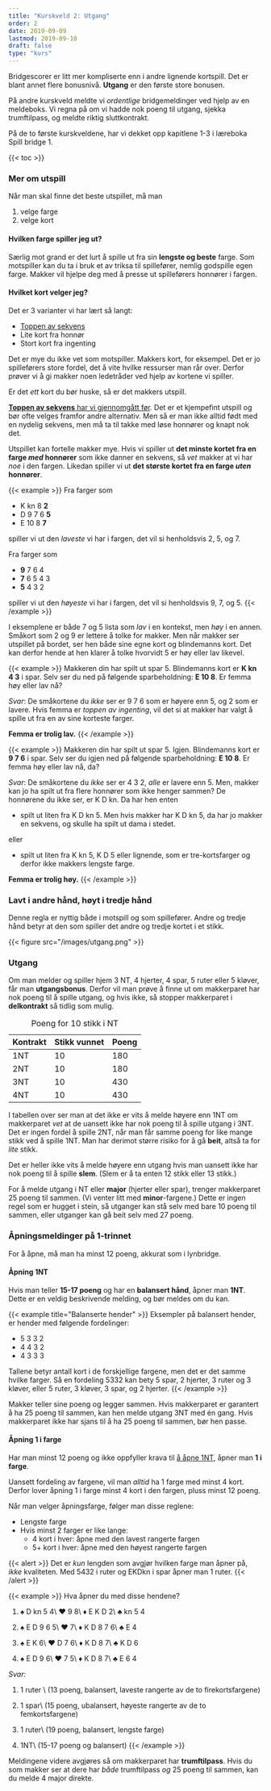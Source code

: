 ```yaml
---
title: "Kurskveld 2: Utgang"
order: 2
date: 2019-09-09
lastmod: 2019-09-10
draft: false
type: "kurs"
---
```

<p class="lead">
Bridgescorer er litt mer kompliserte enn i andre lignende kortspill.
Det er blant annet flere bonusnivå.
<strong>Utgang</strong> er den første store bonusen.
</p>

På andre kurskveld meldte vi _ordentlige_ bridgemeldinger ved hjelp av en meldeboks.
Vi regna på om vi hadde nok poeng til utgang, sjekka trumftilpass, og meldte riktig sluttkontrakt.

På de to første kurskveldene, har vi dekket opp kapitlene 1-3 i læreboka Spill bridge 1.

{{< toc >}}

### Mer om utspill
Når man skal finne det beste utspillet, må man

1. velge farge
2. velge kort

#### Hvilken farge spiller jeg ut?

Særlig mot grand er det lurt å spille ut fra sin **lengste og beste** farge.
Som motspiller kan du ta i bruk et av triksa til spillefører, nemlig godspille egen farge.
Makker vil hjelpe deg med å presse ut spilleførers honnører i fargen.

#### Hvilket kort velger jeg?
Det er 3 varianter vi har lært så langt:

* [Toppen av sekvens](../01-introduksjon/#sekvensutspill)
* Lite kort fra honnør
* Stort kort fra ingenting

Det er mye du ikke vet som motspiller.
Makkers kort, for eksempel.
Det er jo spilleførers store fordel, det å vite hvilke ressurser man rår over.
Derfor prøver vi å gi makker noen ledetråder ved hjelp av kortene vi spiller.

<div class="alert alert-warning">
Er det <em>ett</em> kort du bør huske, så er det makkers utspill.
</div>

[**Toppen av sekvens** har vi gjennomgått før](../01-introduksjon/#sekvensutspill).
Det er et kjempefint utspill og bør ofte velges framfor andre alternativ.
Men så er man ikke alltid født med en nydelig sekvens, men må ta til takke med løse honnører og knapt nok det.


Utspillet kan fortelle makker mye.
Hvis vi spiller ut **det minste kortet fra en farge _med_ honnører** som ikke danner en sekvens, så _vet_ makker at vi har _noe_ i den fargen.
Likedan spiller vi ut **det største kortet fra en farge _uten_ honnører**.

{{< example >}}
Fra farger som

* K kn 8 **2**
* D 9 7 6 **5**
* E 10 8 **7**

spiller vi ut den *laveste* vi har i fargen, det vil si henholdsvis 2, 5, og 7.

Fra farger som

* **9** 7 6 4
* **7** 6 5 4 3
* **5** 4 3 2

spiller vi ut den *høyeste* vi har i fargen, det vil si henholdsvis 9, 7, og 5.
{{< /example >}}

I eksemplene er både 7 og 5 lista som _lav_ i en kontekst, men _høy_ i en annen.
Småkort som 2 og 9 er lettere å tolke for makker.
Men når makker ser utspillet på bordet, ser hen både sine egne kort og blindemanns kort.
Det kan derfor hende at hen klarer å tolke hvorvidt 5 er høy eller lav likevel.

{{< example >}}
Makkeren din har spilt ut spar 5.
Blindemanns kort er
    **K kn 4 3**
i spar.
Selv ser du ned på følgende sparbeholdning:
**E 10 8**.
Er femma høy eller lav nå?

_Svar_: De småkortene du _ikke_ ser er 9 7 6 som er høyere enn 5, og 2 som er lavere.
Hvis femma er _toppen av ingenting_, vil det si at makker har valgt å spille ut fra en av sine korteste farger.

**Femma er trolig lav.**
{{< /example >}}

{{< example >}}
Makkeren din har spilt ut spar 5. Igjen.
Blindemanns kort er
    **9 7 6**
i spar.
Selv ser du igjen ned på følgende sparbeholdning:
**E 10 8**.
Er femma høy eller lav nå, da?

_Svar_: De småkortene du _ikke_ ser er 4 3 2, _alle_ er lavere enn 5.
Men, makker kan jo ha spilt ut fra flere honnører som ikke henger sammen?
De honnørene du ikke ser, er K D kn.
Da har hen enten

* spilt ut liten fra K D kn 5.
Men hvis makker har K D kn 5, da har jo makker en sekvens, og skulle ha spilt ut dama i stedet.

eller

* spilt ut liten fra K kn 5, K D 5 eller lignende, som er tre-kortsfarger og derfor ikke makkers lengste farge.

**Femma er trolig høy.**
{{< /example >}}



### Lavt i andre hånd, høyt i tredje hånd
Denne regla er nyttig både i motspill og som spillefører.
Andre og tredje hånd betyr at den som spiller det andre og tredje kortet i et stikk.

{{< figure src="/images/utgang.png" >}}
### Utgang

Om man melder og spiller hjem 3 NT, 4 hjerter, 4 spar, 5 ruter eller 5 kløver, får man **utgangsbonus**.
Derfor vil man prøve å finne ut om makkerparet har nok poeng til å spille utgang, og hvis ikke, så stopper makkerparet i **delkontrakt** så tidlig som mulig.

<div class="d-flex justify-content-center">
<table class="table table-hover table-sm table-striped text-center">
<caption>Poeng for 10 stikk i NT</caption>
<thead>
    <th>Kontrakt</th>
    <th>Stikk vunnet</th>
    <th>Poeng</th>
</thead>
<tbody>
<tr><td> 1NT </td><td> 10 </td><td> 180 </td></tr>
<tr><td> 2NT </td><td> 10 </td><td> 180 </td></tr>
<tr><td> 3NT </td><td> 10 </td><td> 430 </td></tr>
<tr><td> 4NT </td><td> 10 </td><td> 430 </td></tr>
</tbody>
</table>
</div>

I tabellen over ser man at det ikke er vits å melde høyere enn 1NT om makkerparet _vet_ at de uansett ikke har nok poeng til å spille utgang i 3NT.
Det er ingen fordel å spille 2NT, når man får samme poeng for like mange stikk ved å spille 1NT.
Man har derimot større risiko for å gå **beit**, altså ta for _lite_ stikk.

Det er heller ikke vits å melde høyere enn utgang hvis man uansett ikke har nok poeng til å spille **slem**.
(Slem er å ta enten 12 stikk eller 13 stikk.)

For å melde utgang i NT eller **major** (hjerter eller spar), trenger makkerparet 25 poeng til sammen.
(Vi venter litt med **minor**-fargene.)
Dette er ingen regel som er hugget i stein, så utganger kan stå selv med bare 10 poeng til sammen, eller utganger kan gå beit selv med 27 poeng.

### Åpningsmeldinger på 1-trinnet
For å åpne, må man ha minst 12 poeng,
akkurat som i lynbridge.

#### Åpning 1NT

Hvis man teller **15-17 poeng** og har en **balansert hånd**, åpner man **1NT**.
Dette er en veldig beskrivende melding, og bør meldes om du kan.

{{< example title="Balanserte hender" >}}
Eksempler på balansert hender, er hender med følgende fordelinger:

* 5 3 3 2
* 4 4 3 2
* 4 3 3 3

Tallene betyr antall kort i de forskjellige fargene, men det er det samme hvilke farger.
Så en fordeling 5332 kan bety 5 spar, 2 hjerter, 3 ruter og 3 kløver, eller 5 ruter, 3 kløver, 3 spar, og 2 hjerter.
{{< /example >}}

Makker teller sine poeng og legger sammen.
Hvis makkerparet er garantert å ha 25 poeng til sammen, kan hen melde utgang 3NT med én gang.
Hvis makkerparet ikke har sjans til å ha 25 poeng til sammen, bør hen passe.

#### Åpning 1 i farge
Har man minst 12 poeng og ikke oppfyller krava til [å åpne 1NT](#åpning-1nt), åpner man **1 i farge**.

Uansett fordeling av fargene, vil man _alltid_ ha 1 farge med minst 4 kort.
Derfor lover åpning 1 i farge minst 4 kort i den fargen, pluss minst 12 poeng.

Når man velger åpningsfarge, følger man disse reglene:

* Lengste farge
* Hvis minst 2 farger er like lange:
    * 4 kort i hver: åpne med den lavest rangerte fargen
    * 5+ kort i hver: åpne med den høyest rangerte fargen

{{< alert >}}
Det er *kun* lengden som avgjør hvilken farge man åpner på, *ikke* kvaliteten.
Med 5432 i ruter og EKDkn i spar åpner man 1 ruter.
{{< /alert >}}

{{< example >}}
Hva åpner du med disse hendene?

1.  ♠️ D kn 5 4\\
♥️ 9 8\\
♦️ E K D 2\\
♣️ kn 5 4

2.  ♠️ E D 9 6 5\\
♥️ 7\\
♦️ K D 8 7 6\\
♣️ E 4

3.  ♠️ E K 6\\
♥️ D 7 6\\
♦️ K D 8 7\\
♣️ K D 6

4.  ♠️ E D 9 6\\
♥️ 7 5\\
♦️ K D 8 7\\
♣️ E 6 4

_Svar:_

1. 1 ruter \\
(13 poeng, balansert, laveste rangerte av de to firekortsfargene)

2. 1 spar\\
(15 poeng, ubalansert, høyeste rangerte av de to femkortsfargene)

3. 1 ruter\\
(19 poeng, balansert, lengste farge)

4. 1NT\\
(15-17 poeng og balansert)
{{< /example >}}

Meldingene videre avgjøres så om makkerparet har **trumftilpass**.
Hvis du som makker ser at dere har _både_ trumftilpass _og_ 25 poeng til sammen, kan du melde 4 major direkte.
